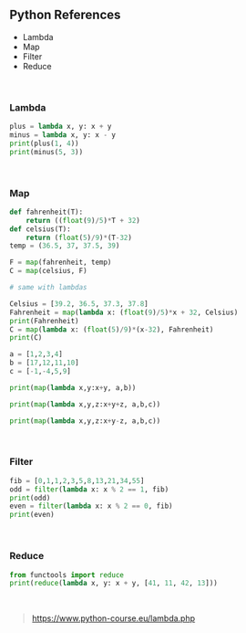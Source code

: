 ## Python References

* Lambda
* Map
* Filter
* Reduce

&nbsp;
&nbsp;
&nbsp;

### Lambda

```python
plus = lambda x, y: x + y
minus = lambda x, y: x - y
print(plus(1, 4))
print(minus(5, 3))
```

&nbsp;

### Map

```python
def fahrenheit(T):
    return ((float(9)/5)*T + 32)
def celsius(T):
    return (float(5)/9)*(T-32)
temp = (36.5, 37, 37.5, 39)

F = map(fahrenheit, temp)
C = map(celsius, F)

# same with lambdas

Celsius = [39.2, 36.5, 37.3, 37.8]
Fahrenheit = map(lambda x: (float(9)/5)*x + 32, Celsius)
print(Fahrenheit)
C = map(lambda x: (float(5)/9)*(x-32), Fahrenheit)
print(C)
```
```python
a = [1,2,3,4]
b = [17,12,11,10]
c = [-1,-4,5,9]

print(map(lambda x,y:x+y, a,b))

print(map(lambda x,y,z:x+y+z, a,b,c))

print(map(lambda x,y,z:x+y-z, a,b,c))
```

&nbsp;

### Filter

```python
fib = [0,1,1,2,3,5,8,13,21,34,55]
odd = filter(lambda x: x % 2 == 1, fib)
print(odd)
even = filter(lambda x: x % 2 == 0, fib)
print(even)
```

&nbsp;

### Reduce

```python
from functools import reduce
print(reduce(lambda x, y: x + y, [41, 11, 42, 13]))
```

&nbsp;
&nbsp;
&nbsp;

> https://www.python-course.eu/lambda.php
